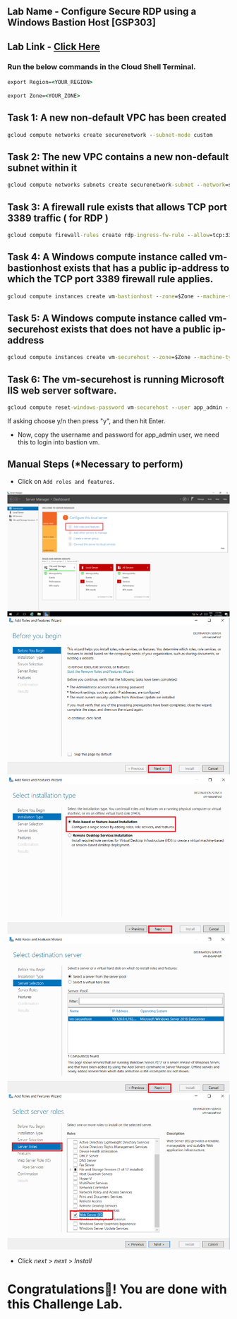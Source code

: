 ## Lab Name - Configure Secure RDP using a Windows Bastion Host [GSP303]

## Lab Link - [Click Here](https://www.cloudskillsboost.google/focuses/1737?parent=catalog)

### Run the below commands in the Cloud Shell Terminal.

```cmd
export Region=<YOUR_REGION>
```

```cmd
export Zone=<YOUR_ZONE>
```

## Task 1: A new non-default VPC has been created

```cmd
gcloud compute networks create securenetwork --subnet-mode custom
```

## Task 2: The new VPC contains a new non-default subnet within it

```cmd
gcloud compute networks subnets create securenetwork-subnet --network=securenetwork --region $Region --range=192.168.16.0/20
```

## Task 3: A firewall rule exists that allows TCP port 3389 traffic ( for RDP )

```cmd
gcloud compute firewall-rules create rdp-ingress-fw-rule --allow=tcp:3389 --source-ranges 0.0.0.0/0 --target-tags allow-rdp-traffic --network securenetwork
```

## Task 4: A Windows compute instance called vm-bastionhost exists that has a public ip-address to which the TCP port 3389 firewall rule applies.

```cmd
gcloud compute instances create vm-bastionhost --zone=$Zone --machine-type=e2-medium --network-interface=subnet=securenetwork-subnet --network-interface=subnet=default,no-address --tags=allow-rdp-traffic --image=projects/windows-cloud/global/images/windows-server-2016-dc-v20220513
```

## Task 5: A Windows compute instance called vm-securehost exists that does not have a public ip-address

```cmd
gcloud compute instances create vm-securehost --zone=$Zone --machine-type=e2-medium --network-interface=subnet=securenetwork-subnet --network-interface=subnet=default,no-address --tags=allow-rdp-traffic --image=projects/windows-cloud/global/images/windows-server-2016-dc-v20220513
```

## Task 6: The vm-securehost is running Microsoft IIS web server software.

```cmd
gcloud compute reset-windows-password vm-securehost --user app_admin --zone $Zone
```

If asking choose y/n then press "y", and then hit Enter.

* Now, copy the username and password for app_admin user, we need this to login into bastion vm.

## Manual Steps (*Necessary to perform)

* Click on `Add roles and features`.

![Alt text](/Configure%20Secure%20RDP%20using%20a%20Windows%20Bastion%20Host/img1.png)
![Alt text](/Configure%20Secure%20RDP%20using%20a%20Windows%20Bastion%20Host/img2.png)
![Alt text](/Configure%20Secure%20RDP%20using%20a%20Windows%20Bastion%20Host/img3.png)
![Alt text](/Configure%20Secure%20RDP%20using%20a%20Windows%20Bastion%20Host/img4.png)
![Alt text](/Configure%20Secure%20RDP%20using%20a%20Windows%20Bastion%20Host/img5.png)


* Click *next* > *next* > *Install*

# Congratulations🎉! You are done with this Challenge Lab.